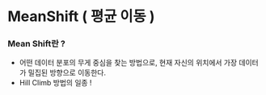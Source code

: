 # MeanShift ( 평균 이동 )
### Mean Shift란 ?
- 어떤 데이터 분포의 무게 중심을 찾는 방법으로, 현재 자신의 위치에서 가장 데이터가 밀집된 방향으로 이동한다.
- Hill Climb 방법의 일종 !
